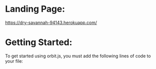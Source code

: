 # Landing Page: #
https://dry-savannah-94143.herokuapp.com/
# Getting Started: #
To get started using orbit.js, you must add the following lines of code to your file:
  <script type="text/javascript"
       src="https://ajax.googleapis.com/ajax/libs/jquery/1/jquery.min.js">
  </script>
  <script defer type="text/javascript" src="orbit.js"><script>
  <link rel="stylesheet" href="orbit.css">
## Documentation: ##
https://dry-savannah-94143.herokuapp.com/api.html
